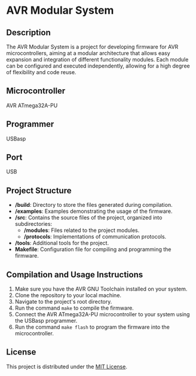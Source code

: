# AVR Modular System

## Description
The AVR Modular System is a project for developing firmware for AVR microcontrollers, aiming at a modular architecture that allows easy expansion and integration of different functionality modules. Each module can be configured and executed independently, allowing for a high degree of flexibility and code reuse.

## Microcontroller
AVR ATmega32A-PU

## Programmer
USBasp

## Port
USB

## Project Structure
- **/build**: Directory to store the files generated during compilation.
- **/examples**: Examples demonstrating the usage of the firmware.
- **/src**: Contains the source files of the project, organized into subdirectories:
  - **/modules**: Files related to the project modules.
  - **/protocols**: Implementations of communication protocols.
- **/tools**: Additional tools for the project.
- **Makefile**: Configuration file for compiling and programming the firmware.


## Compilation and Usage Instructions
1. Make sure you have the AVR GNU Toolchain installed on your system.
2. Clone the repository to your local machine.
3. Navigate to the project's root directory.
4. Run the command `make` to compile the firmware.
5. Connect the AVR ATmega32A-PU microcontroller to your system using the USBasp programmer.
6. Run the command `make flash` to program the firmware into the microcontroller.

## License
This project is distributed under the [MIT License](https://opensource.org/licenses/MIT).
